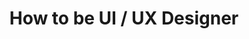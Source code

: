 ---
title: How to be UI / UX Designer
description: memperhatikan tampilan kecil untuk memperindah tampilan
categories:
  - tutorial
---